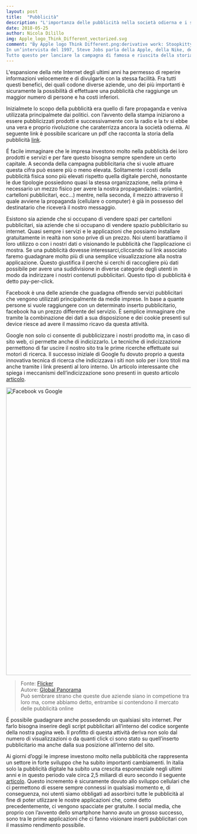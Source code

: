 ```yaml
---
layout: post
title:  "Pubblicità"
description: "L'importanza delle pubblicità nella società odierna e i suoi benefici rispetto al passato."
date: 2018-05-25
author: Nicola Dilillo
img: Apple_logo_Think_Different_vectorized.svg
comment: "By Apple logo Think Different.png:derivative work: Stoopkitty (talk) 19:55, 31 January 2011 (UTC) (	Apple logo Think Different.png) [Public domain or Public domain], via Wikimedia Commons<br/><br/>
In un’intervista del 1997, Steve Jobs parla della Apple, della Nike, del marketing e di come realizzare un brand grande e di grande ispirazione.
Tutto questo per lanciare la campagna di famosa e riuscita della storia: Think different."
---
```


L'espansione della rete Internet degli ultimi anni ha permesso di reperire informazioni velocemente e di divulgarle con la stessa facilità. Fra tutti questi benefici, dei quali codone diverse aziende, uno dei più importanti è sicuramente la possibilità di effettuare una pubblicità che raggiunge un maggior numero di persone e ha costi inferiori.

Inizialmete lo scopo della pubblicità era quello di fare propaganda e veniva utilizzata principalmete dai politici. con l’avvento della stampa iniziarono a essere pubblicizzati prodotti e successivamente con la radio e la tv si ebbe una vera e proprio rivoluzione che caraterrizza ancora la società odierna.
Al seguente link è possibile scaricare un pdf che racconta la storia della pubblicità [link](http://www.delcos.it/galdenzidispense/dispense04/Evoluzione.pdf).

É facile immaginare che le impresa investono molto nella pubblicità dei loro prodotti e servizi e per fare questo bisogna sempre spendere un certo capitale. A seconda della campagna pubblicitaria che si vuole attuare questa cifra può essere più o meno elevata. Solitamente i costi della pubblicità fisica sono più elevati rispetto quella digitale perchè, nonostante le due tipologie possiedono quasi la stessa organizzazione, nella prima è necessario un mezzo fisico per avere la nostra propaganda(es.: volantini, cartelloni pubblicitari, ecc...) mentre, nella seconda, il mezzo attraverso il quale avviene la propaganda (cellulare o computer)  è già in possesso del destinatario che riceverà il nostro messaggio.

Esistono sia aziende che si occupano di vendere spazi per cartelloni pubblicitari, sia aziende che si occupano di vendere spazio pubblicitario su internet.
Quasi sempre i servizi e le applicazioni che possiamo installare gratuitamente in realtà non sono prive di un prezzo. Noi utenti barattiamo il loro utilizzo o con i nostri dati o visionando le pubblicità che l’applicazione ci mostra.
Se una pubblicità dovesse interessarci,cliccando sul link associato faremo guadagnare molto più di una semplice visualizzazione alla nostra applicazione. Questo giustifica il perchè si cerchi di raccogliere più dati possibile per avere una suddivisione in diverse categorie degli utenti in modo da indirizzare i nostri contenuti pubblicitari. Questo tipo di pubblicità è detto pay-per-click.

Facebook è una delle aziende che guadagna offrendo servizi pubblicitari che vengono utilizzati principalmente da medie imprese. In base a quante persone si vuole raggiungere con un determinato inserto pubblicitario, facebook ha un prezzo differente del servizio. È semplice immaginare che tramite la combinazione dei dati a sua disposizione e dei cookie presenti sul device riesce ad avere il massimo ricavo da questa attività.

<!--<iframe width="420" height="315" src="https://www.youtube.com/embed/qla_UntRknk&t=106s"></iframe>
>Fonte: [Youtube](https://www.youtube.com/)
>Autore: [Marco Montemagno](https://www.youtube.com/channel/UCNg4RDHGls-HpbV10kWPlsw)-->

Google non solo ci consente di pubblicizzare i nostri prodotto ma, in caso di sito web, ci permette anche di indicizzarlo. Le tecniche di indicizzazione permettono di far uscire il nostro sito tra le prime ricerche effettuate sui motori di ricerca. Il successo iniziale di Google fu dovuto proprio a questa innovativa tecnica di ricerca che indicizzava i siti non solo per i loro titoli ma anche tramite i link presenti al loro interno. Un articolo interessante che spiega i meccanismi dell’indicizzazione sono presenti in questo articolo [articolo](https://www.viasetti.it/articoli/posizionamento-siti-web/indicizzare-siti.html).

<a data-flickr-embed="true"  href="https://www.flickr.com/photos/121483302@N02/13899375476/in/photostream/" title="Facebook vs Google"><img src="https://farm3.staticflickr.com/2898/13899375476_b66c8b55be_b.jpg" width="1024" height="783" alt="Facebook vs Google"></a><script async src="//embedr.flickr.com/assets/client-code.js" charset="utf-8"></script>
> Fonte: [Flicker](https://www.flickr.com)<br/>
> Autore: [Global Panorama](https://www.flickr.com/photos/121483302@N02/)<br/>
> Può sembrare strano che queste due aziende siano in competione tra loro
> ma, come abbiamo detto, entrambe si contendono il mercato delle pubblicità online


É possibile guadagnare anche possedendo un qualsiasi sito internet. Per farlo bisogna inserire degli script pubblicitari all’interno del codice sorgente della nostra pagina web. Il profitto di questa attività deriva non solo dal numero di visualizzazioni o da quanti click ci sono stato su quell’inserto pubblicitario ma anche dalla sua posizione all’interno del sito.
	
Ai giorni d’oggi le imprese investono molto nella pubblicità che rappresenta un settore in forte sviluppo che ha subito importanti cambiamenti.
In italia solo la pubblicità digitale ha subito una crescita esponenziale negli ultimi anni e in questo periodo vale circa 2,5 miliardi di euro secondo il seguente [articolo](https://www.primaonline.it/2017/11/29/264044/la-pubblicita-digitale-in-italia-vale-265-miliardi-di-euro-e-cresce-del-12-iab-forum-boost-degli-smartphone-40-che-pero-raccolgono-meno-di-quanto-crescono/). Questo incremento è sicuramente dovuto allo sviluppo cellulari che ci permettono di essere sempre connessi in qualsiasi momento e, di conseguenza, noi utenti siamo obbligati ad assorbirci tutte le pubblicità al fine di poter utlizzare le nostre applicazioni che, come detto precedentemente, ci vengono spacciate per gratuite. I social media, che proprio con l’avvento dello smartphone hanno avuto un grosso successo, sono tra le prime applicazioni che ci fanno visionare inserti pubblicitari con il massimo rendimento possibile.
